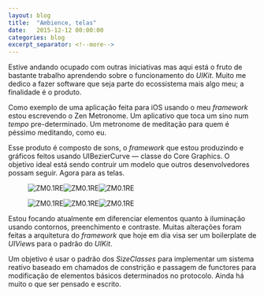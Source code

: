 ```yaml
---
layout: blog
title:  "Ambience, telas"
date:   2015-12-12 00:00:00
categories: blog
excerpt_separator: <!--more-->
---
```


Estive andando ocupado com outras iniciativas mas aqui está o fruto de bastante trabalho aprendendo sobre o funcionamento do <em>UIKit</em>. Muito me dedico a fazer software que seja parte do ecossistema mais algo meu; a finalidade é o produto.

Como exemplo de uma aplicação feita para iOS usando o meu <em>framework</em> estou escrevendo o Zen Metronome. Um aplicativo que toca um sino num <em>tempo</em> pre-determinado. Um metronome de meditação para quem é péssimo meditando, como eu.

Esse produto é composto de sons, o <em>framework</em> que estou produzindo e gráficos feitos usando UIBezierCurve — classe do Core Graphics. O objetivo ideal está sendo contruir um modelo que outros desenvolvedores possam seguir. Agora para as telas.

<figure class="clearfix">
<img class="col-xs-4" src="http://tmergulhao.com/wp-content/uploads/2015/09/ZM0.1RE.jpg" alt="ZM0.1RE" class="alignnone size-full"/><img class="col-xs-4" src="http://tmergulhao.com/wp-content/uploads/2015/09/ZM0.1CE.jpg" alt="ZM0.1RE" class="alignnone size-full"/><img class="col-xs-4" src="http://tmergulhao.com/wp-content/uploads/2015/09/ZM0.1IE.jpg" alt="ZM0.1RE" class="alignnone size-full"/>
</figure>

<figure class="clearfix">
<img class="col-xs-4" src="http://tmergulhao.com/wp-content/uploads/2015/09/ZM0.1RC.jpg" alt="ZM0.1RE" class="alignnone size-full"/><img class="col-xs-4" src="http://tmergulhao.com/wp-content/uploads/2015/09/ZM0.1CC.jpg" alt="ZM0.1RE" class="alignnone size-full"/><img class="col-xs-4" src="http://tmergulhao.com/wp-content/uploads/2015/09/ZM0.1IC.jpg" alt="ZM0.1RE" class="alignnone size-full"/>
</figure>

Estou focando atualmente em diferenciar elementos quanto à iluminação usando contornos, preenchimento e contraste.
Muitas alterações foram feitas a arquitetura do <em>framework</em> que hoje em dia visa ser um boilerplate de <em>UIView</em>s para o padrão do <em>UIKit</em>.

Um objetivo é usar o padrão dos <em>SizeClasses</em> para implementar um sistema reativo baseado em chamados de constrição e passagem de functores para modificação de elementos básicos determinados no protocolo. Ainda há muito o que ser pensado e escrito.
